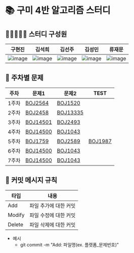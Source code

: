 # 📚 구미 4반 알고리즘 스터디

## 🙋🏻🙋🏻‍♀️ 스터디 구성원
| 구현진 | 김석희 | 김선주 | 김성민 | 류재문                 |
|-|--|-----|--|---------------------|
|![image](https://github.com/user-attachments/assets/0a0e3784-a27f-414c-ae2e-25b756da425f)|![image](https://github.com/user-attachments/assets/817e7919-b20a-4be8-aee6-dd2eca8f86ab)|![image](https://github.com/user-attachments/assets/f7b2467b-b56f-4be7-a888-fc5107dd4a05)|![image](https://github.com/user-attachments/assets/3d4da907-a5ce-405c-bf95-420edc8734e7)|![image](https://github.com/user-attachments/assets/f09f5d7d-e10e-4197-8fd0-b2b6e4e447d6)|
## 📖 주차별 문제
| 주차  | 문제1 | 문제2 | TEST |
|-----|--|--|-----|
| 1주차 | [BOJ2564](https://www.acmicpc.net/problem/2564) | [BOJ1520](https://www.acmicpc.net/problem/1520) |
| 2주차 | [BOJ2458](https://www.acmicpc.net/problem/2458) | [BOJ13335](https://www.acmicpc.net/problem/13335) |
| 3주차 | [BOJ14501](https://www.acmicpc.net/problem/14501) | [BOJ2493](https://www.acmicpc.net/problem/2493) |
| 4주차 | [BOJ14500](https://www.acmicpc.net/problem/14500) | [BOJ1043](https://www.acmicpc.net/problem/1043) |
| 5주차 | [BOJ1759](https://www.acmicpc.net/problem/1759) | [BOJ2589](https://www.acmicpc.net/problem/2589) | [BOJ1987](https://www.acmicpc.net/problem/1987) |
| 6주차 | [BOJ14500](https://www.acmicpc.net/problem/14503) | [BOJ1043](https://www.acmicpc.net/problem/2565) |
| 7주차 | [BOJ14500](https://www.acmicpc.net/problem/14499) | [BOJ1043](https://www.acmicpc.net/problem/1504) |

## 📍 커밋 메시지 규칙
| 타입  | 내용           |
|-----|--------------|
| Add | 파일 추가에 대한 커밋 |
| Modify | 파일 수정에 대한 커밋 |
| Delete | 파일 삭제에 대한 커밋 |

- 예시
  - git commit -m "Add: 파일명(ex. 플랫폼_문제번호)"

